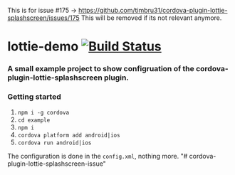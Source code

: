 This is for issue #175 -> https://github.com/timbru31/cordova-plugin-lottie-splashscreen/issues/175
This will be removed if its not relevant anymore.


# lottie-demo [![Build Status](https://app.bitrise.io/app/526cf252237e5100/status.svg?token=s9RM2-c7LMCinqtbFQaugg&branch=master)](https://app.bitrise.io/app/526cf252237e5100)

### A small example project to show configruation of the cordova-plugin-lottie-splashscreen plugin.

### Getting started

1. `npm i -g cordova `
2. `cd example`
3. `npm i`
4. `cordova platform add android|ios`
5. `cordova run android|ios`

The configuration is done in the `config.xml`, nothing more.
"# cordova-plugin-lottie-splashscreen-issue" 
